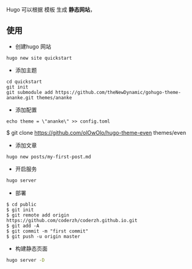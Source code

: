 Hugo 可以根据 模板 生成 **静态网站**，

## 使用

- 创建hugo 网站

``` shell
hugo new site quickstart
```
- 添加主题

``` shell
cd quickstart
git init
git submodule add https://github.com/theNewDynamic/gohugo-theme-ananke.git themes/ananke
```

- 添加配置
``` shell
echo theme = \"ananke\" >> config.toml
``` 
$ git clone https://github.com/olOwOlo/hugo-theme-even themes/even

- 添加文章

```shell
hugo new posts/my-first-post.md
```

- 开启服务
``` sh
hugo server 
```

- 部署

```shell
$ cd public
$ git init
$ git remote add origin https://github.com/coderzh/coderzh.github.io.git
$ git add -A
$ git commit -m "first commit"
$ git push -u origin master
```
- 构建静态页面
``` sh
hugo server -D
```
